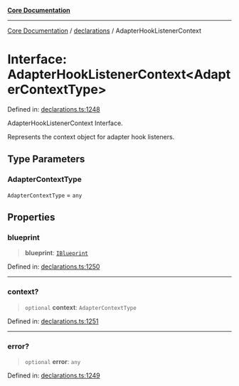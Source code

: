 [**Core Documentation**](../../README.md)

***

[Core Documentation](../../README.md) / [declarations](../README.md) / AdapterHookListenerContext

# Interface: AdapterHookListenerContext\<AdapterContextType\>

Defined in: [declarations.ts:1248](https://github.com/stonemjs/core/blob/e2fddc9518734748c09a72d4b4064dd1d4c1288c/src/declarations.ts#L1248)

AdapterHookListenerContext Interface.

Represents the context object for adapter hook listeners.

## Type Parameters

### AdapterContextType

`AdapterContextType` = `any`

## Properties

### blueprint

> **blueprint**: [`IBlueprint`](../type-aliases/IBlueprint.md)

Defined in: [declarations.ts:1250](https://github.com/stonemjs/core/blob/e2fddc9518734748c09a72d4b4064dd1d4c1288c/src/declarations.ts#L1250)

***

### context?

> `optional` **context**: `AdapterContextType`

Defined in: [declarations.ts:1251](https://github.com/stonemjs/core/blob/e2fddc9518734748c09a72d4b4064dd1d4c1288c/src/declarations.ts#L1251)

***

### error?

> `optional` **error**: `any`

Defined in: [declarations.ts:1249](https://github.com/stonemjs/core/blob/e2fddc9518734748c09a72d4b4064dd1d4c1288c/src/declarations.ts#L1249)
